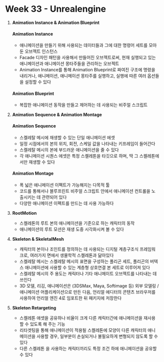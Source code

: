 # Week 33 - Unrealengine

1. **Animation Instance & Animation Blueprint**

    #### Animation Instance

    - 애니메이션을 만들기 위해 사용되는 데이터들과 그에 대한 명령어 세트를 모아둔 오브젝트 인스턴스
    - Facade 디자인 패턴을 사용해서 만들어진 오브젝트로써, 현재 실행되고 있는 애니메이션과 애니메이션 몽타주들을 관리하는 오브젝트
    - Animation Instance를 통해 Animation Blueprint로 짜여진 구조에 명령을 내리거나, 애니메이션, 애니메이션 몽타주를 실행하고, 실행에 따른 여러 옵션들을 설정할 수 있다

    #### Animation Blueprint

    - 복잡한 애니메이션 동작을 만들고 제어하는 데 사용되는 비주얼 스크립트

2. **Animation Sequence & Animation Montage**

    #### Animation Sequence

    - 스켈레탈 메시에 재생할 수 있는 단일 애니메이션 에셋
    - 일정 시점에서의 본의 위치, 회전, 스케일 값을 나타내는 키프레임이 들어간다
    - 스켈레탈 메시의 본에 부드러운 애니메이션을 줄 수 있다
    - 각 애니메이션 시퀀스 에셋은 특정 스켈레톤을 타깃으로 하며, 딱 그 스켈레톤에서만 재생할 수 있다

    #### Animation Montage

    - 폭 넓은 애니메이션 이펙트가 가능해지는 다목적 툴
    - 코드를 통해서나 블루프린트 비주얼 스크립트 안에서 애니메이션 컨트롤을 노출시키는 데 관련되어 있다
    - 다양한 애니메이션 이펙트를 만드는 데 사용 가능하다

3. **RootMotion**

    - 스켈레톤의 루트 본의 애니메이션을 기준으로 하는 캐릭터의 동작
    - 애니메이션의 루트 모션은 재생 도중 시각화시켜 볼 수 있다

4. **Skeleton & SkeletalMesh**

    - 캐릭터의 본이나 조인트를 정의하는 데 사용되는 디지털 계층구조식 프레임워크로, 여러가지 면에서 생물학적 스켈레톤과 닮아있다
    - 스켈레탈 메시는 스켈레탈 메시의 표면을 구성하는 폴리곤 세트, 폴리곤의 버텍스 애니메이션에 사용할 수 있는 계층형 상호연결 본 세트로 이루어져 있다
    - 스켈레탈 메시의 주 용도는 캐릭터나 기타 애니메이트 오브젝트를 나타내는 데 쓰인다
    - 3D 모델, 리깅, 애니메이션은 (3DSMax, Maya, Softimage 등) 외부 모델링 / 애니메이션 어플리케이션으로 만든 다음, 언리얼 에디터의 콘텐츠 브라우저를 사용하여 언리얼 엔진 4로 임포트한 뒤 패키지에 저장한다

5. **Skeleton Retargeting**

    - 스켈레톤 애셋을 공유하나 비율이 크게 다른 캐릭터간에 애니메이션을 재사용할 수 있도록 해 주는 기능
    - 리타겟팅을 통해 애니메이션이 적용될 스켈레톤에 모양이 다른 캐릭터의 애니메이션을 사용할 경우, 일부분이 손실되거나 불필요하게 변형되지 않도록 할 수 있다
    - 다른 스켈레톤 을 사용하는 캐릭터끼리도 특정 조건 하에 애니메이션을 공유할 수 있다